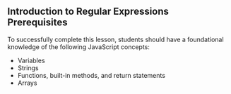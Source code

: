 ## Introduction to Regular Expressions Prerequisites

To successfully complete this lesson, students should have a foundational knowledge of the following JavaScript concepts:

* Variables
* Strings
* Functions, built-in methods, and return statements
* Arrays